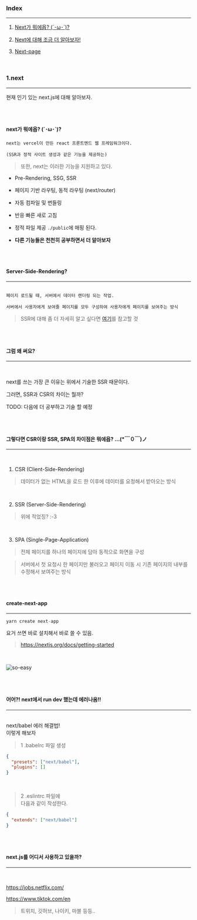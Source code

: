 ### Index

---

1. [Next가 뭐에욥? (´･ω･`)?](#1.-next?)

2. <a href="https://github.com/onlyhappiness/next-js-study/tree/main/next-intro#readme">Next에 대해 조금 더 알아보자!</a>

3. <a href="https://github.com/onlyhappiness/next-js-study/tree/main/doc/Page">Next-page</a>

<br>

### 1.next

---

현재 인기 있는 next.js에 대해 알아보자.

<br>
<br>

#### next가 뭐에욥? (´･ω･`)?

```
next는 vercel이 만든 react 프론트엔드 웹 프레임워크이다.

(SSR과 정적 사이트 생성과 같은 기능을 제공하는)
```

> 또한, next는 이러한 기능을 지원하고 있다.

- Pre-Rendering, SSG, SSR

- 페이지 기반 라우팅, 동적 라우팅 (next/router)

- 자동 컴파일 및 번들링

- 반응 빠른 새로 고침

- 정적 파일 제공 `./public`에 매핑 된다.

- **다른 기능들은 천천히 공부하면서 더 알아보자**

<br>
<br>

#### Server-Side-Rendering?

---

```

페이지 로드될 때, 서버에서 데이터 랜더링 되는 작업.

서버에서 사용자에게 보여줄 페이지를 모두 구성하여 사용자에게 페이지를 보여주는 방식

```

> SSR에 대해 좀 더 자세히 알고 싶다면
> <a href="https://nextjs.org/learn/foundations/how-nextjs-works/rendering">여기</a>를 참고할 것

<br>
<br>

#### 그럼 왜 써요?

---

<br>

next를 쓰는 가장 큰 이유는 위에서 기술한 SSR 때문이다.

그러면, SSR과 CSR의 차이는 뭘까?

TODO: 다음에 더 공부하고 기술 할 예정

<br>
<br>

#### 그렇다면 CSR이랑 SSR, SPA의 차이점은 뭐에욥? ...(\*￣０￣)ノ

---

<br>

1. CSR (Client-Side-Rendering)

> 데이터가 없는 HTML을 로드 한 이후에 데이터를 요청해서 받아오는 방식

<br>

2. SSR (Server-Side-Rendering)

> 위에 적었징? :-3

<br>

3. SPA (Single-Page-Application)

> 전체 페이지를 하나의 페이지에 담아 동적으로 화면을 구성

> 서버에서 첫 요청시 한 페이지만 불러오고 페이지 이동 시 기존 페이지의 내부를 수정해서 보여주는 방식

<br>
<br>

#### create-next-app

---

```javascript
yarn create next-app
```

요거 쓰면 바로 설치해서 바로 쓸 수 있음.

> https://nextjs.org/docs/getting-started

<br>

![so-easy](https://user-images.githubusercontent.com/79133968/158399374-f05ef39a-25ff-4da8-a3d9-724f79398329.jpg)

<br>
<br>

#### 어어?! next에서 run dev 했는데 에러나옴!!

---

<br>
next/babel 에러 해결법! <br>
이렇게 해보자
<br>

> 1 .babelrc 파일 생성

```json
{
  "presets": ["next/babel"],
  "plugins": []
}
```

<br>

> 2 .eslintrc 파일에 <br>
> 다음과 같이 작성한다.

```json
{
  "extends": ["next/babel"]
}
```

<br>
<br>

#### next.js를 어디서 사용하고 있을까?

---

<br>

https://jobs.netflix.com/

https://www.tiktok.com/en

> 트위치, 깃허브, 나이키, 마블 등등..

<br>
